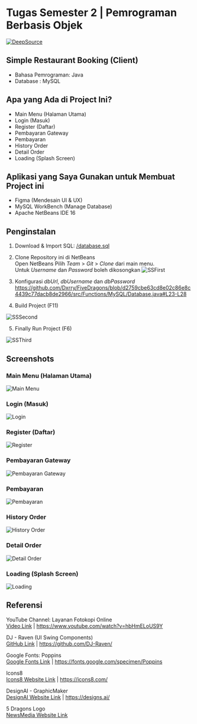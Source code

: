 # Tugas Semester 2 | Pemrograman Berbasis Objek

[![DeepSource](https://app.deepsource.com/gh/Dxrry/FiveDragons.svg/?label=active+issues&show_trend=true&token=_fWvln9xURKrq_HUwIRoEIdm)](https://app.deepsource.com/gh/Dxrry/FiveDragons/?ref=repository-badge)

## Simple Restaurant Booking (Client)
* Bahasa Pemrograman: Java
* Database : MySQL

## Apa yang Ada di Project Ini?
- Main Menu (Halaman Utama)
- Login (Masuk)
- Register (Daftar)
- Pembayaran Gateway
- Pembayaran
- History Order
- Detail Order
- Loading (Splash Screen)

## Aplikasi yang Saya Gunakan untuk Membuat Project ini
- Figma (Mendesain UI & UX)
- MySQL WorkBench (Manage Database)
- Apache NetBeans IDE 16
## Penginstalan
1. Download & Import SQL: [/database.sql](/database.sql)
2. Clone Repository ini di NetBeans  
Open NetBeans Pilih *Team* > *Git* > *Clone* dari  main menu.  
Untuk *Username* dan *Password* boleh dikosongkan
![SSFirst](/ss/Screenshot%20from%202023-06-25%2010-28-33.png)

3. Konfigurasi *dbUrl*, *dbUsername* dan *dbPassword*
https://github.com/Dxrry/FiveDragons/blob/d2759cbe63cd8e02c86e8c4439c77dacb8de2966/src/Functions/MySQL/Database.java#L23-L28

4. Build Project (F11)  

![SSSecond](/ss/Screenshot%20from%202023-06-24%2009-19-21.png)

5. Finally Run Project (F6)  

![SSThird](/ss/Screenshot%20from%202023-06-25%2010-17-57.png)

## Screenshots
### Main Menu (Halaman Utama)
![Main Menu](/ss/DASHBOARD.png)
### Login (Masuk)
![Login](/ss/LOGIN.png)
### Register (Daftar)
![Register](/ss/REGISTER.png)
### Pembayaran Gateway
![Pembayaran Gateway](/ss/PAYMENTGATEWAY.png)
### Pembayaran
![Pembayaran](/ss/PAYMENT.png)
### History Order
![History Order](/ss/HISTORY.png)
### Detail Order
![Detail Order](/ss/DETAILORDER.png)
### Loading (Splash Screen)
![Loading](/ss/LOADING.png)

## Referensi
YouTube Channel: Layanan Fotokopi Online  
[Video Link](https://www.youtube.com/watch?v=hbHmELoUS9Y) | https://www.youtube.com/watch?v=hbHmELoUS9Y

DJ - Raven (UI Swing Components)  
[GitHub Link](https://github.com/DJ-Raven/) | https://github.com/DJ-Raven/

Google Fonts: Poppins  
[Google Fonts Link](https://fonts.google.com/specimen/Poppins) | https://fonts.google.com/specimen/Poppins

Icons8  
[Icons8 Website Link](https://icons8.com/) | https://icons8.com/

DesignAI - GraphicMaker  
[DesignAI Website Link](https://designs.ai/) | https://designs.ai/

5 Dragons Logo  
[NewsMedia Website Link](https://www.newsmedia.co.id/games/pr-601098381/trik-room-5-dragon-higgs-domino-buat-kamu-jadi-sultan-dengan-chip-yang-berlimpah)
